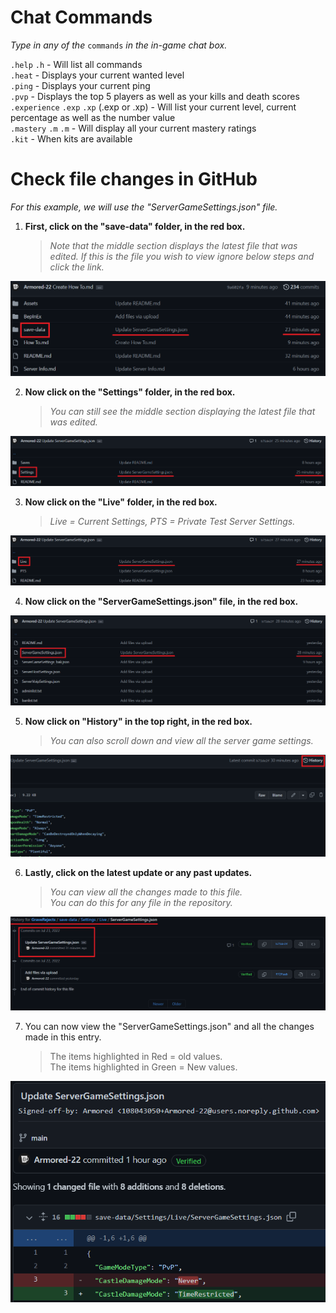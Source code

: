 # Chat Commands

*Type in any of the* `commands` *in the in-game chat box.*

`.help` `.h` - Will list all commands <br>
`.heat` - Displays your current wanted level <br>
`.ping` - Displays your current ping <br>
`.pvp` - Displays the top 5 players as well as your kills and death scores <br>
`.experience` `.exp` `.xp` (.exp or .xp) - Will list your current level, current percentage as well as the number value <br>
`.mastery` `.m` `.m` - Will display all your current mastery ratings <br>
`.kit` - When kits are available <br>

# Check file changes in GitHub
*For this example, we will use the "ServerGameSettings.json" file.*

1) **First, click on the "save-data" folder, in the red box.** 
    > *Note that the middle section displays the latest file that was edited. If this is the file you wish to view ignore below steps and click the link.*

![This is an image](https://github.com/Armored-22/GraveRejects/blob/main/Assets/How%20To/1.png)

2) **Now click on the "Settings" folder, in the red box.**
    > *You can still see the middle section displaying the latest file that was edited.*

![This is an image](https://github.com/Armored-22/GraveRejects/blob/main/Assets/How%20To/2.png)

3) **Now click on the "Live" folder, in the red box.**
    > *Live = Current Settings, PTS = Private Test Server Settings.*

![This is an image](https://github.com/Armored-22/GraveRejects/blob/main/Assets/How%20To/3.png)

4) **Now click on the "ServerGameSettings.json" file, in the red box.**
    
![This is an image](https://github.com/Armored-22/GraveRejects/blob/main/Assets/How%20To/4.png)

5) **Now click on "History" in the top right, in the red box.**
    > *You can also scroll down and view all the server game settings.*

![This is an image](https://github.com/Armored-22/GraveRejects/blob/main/Assets/How%20To/5.png)

6) **Lastly, click on the latest update or any past updates.**
    > *You can view all the changes made to this file.* <br>
    > *You can do this for any file in the repository.*

![This is an image](https://github.com/Armored-22/GraveRejects/blob/main/Assets/How%20To/6.png)

7) You can now view the "ServerGameSettings.json" and all the changes made in this entry. <br>
    > The items highlighted in Red = old values. <br>
    > The items highlighted in Green = New values.

![This is an image](https://github.com/Armored-22/GraveRejects/blob/main/Assets/How%20To/7.png)
